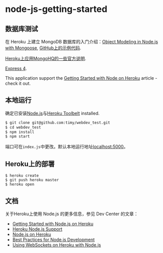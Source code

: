 # node-js-getting-started

## 数据库测试
在 Heroku 上建立 MongoDB 数据库的入门介绍：[Object Modeling in Node.js with Mongoose](https://devcenter.heroku.com/articles/nodejs-mongoose), [GitHub上的示例代码](https://github.com/mongolab/hello-mongoose/blob/master/app.js).

[Heroku上应用MongoHQ的一些官方说明](https://devcenter.heroku.com/articles/mongohq#additional-documentation).

[Express 4](http://expressjs.com/).

This application support the [Getting Started with Node on Heroku](https://devcenter.heroku.com/articles/getting-started-with-nodejs) article - check it out.

## 本地运行

确定已安装[Node.js](http://nodejs.org/)与[Heroku Toolbelt](https://toolbelt.heroku.com/) installed.

```sh
$ git clone git@github.com:timy/webdev_test.git
$ cd webdev_test
$ npm install
$ npm start
```

端口可在`index.js`中更改。默认本地运行地址[localhost:5000](http://localhost:5000/)。

## Heroku上的部署

```
$ heroku create
$ git push heroku master
$ heroku open
```

## 文档

关于Heroku上使用 Node.js 的更多信息，参见 Dev Center 的文章：

- [Getting Started with Node.js on Heroku](https://devcenter.heroku.com/articles/getting-started-with-nodejs)
- [Heroku Node.js Support](https://devcenter.heroku.com/articles/nodejs-support)
- [Node.js on Heroku](https://devcenter.heroku.com/categories/nodejs)
- [Best Practices for Node.js Development](https://devcenter.heroku.com/articles/node-best-practices)
- [Using WebSockets on Heroku with Node.js](https://devcenter.heroku.com/articles/node-websockets)
